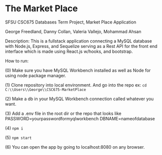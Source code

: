 # The Market Place
SFSU CSC675 Databases Term Project, Market Place Application

George Freedland, Danny Collan, Valeria Vallejo, Mohammad Ahsan 

Description:
This is a fullstack application connecting a MySQL database with Node.js, Express, and Sequelize serving as a Rest API 
for the front end interface which is made using React.js w/hooks, and bootstrap.

How to run:

(0) Make sure you have MySQL Workbench installed as well as Node for using node package manager.

(1) Clone repository into local environment. And go into the repo ex: `cd C:\\Users\\George\\CSC675-MarketPlace`

(2) Make a db in your MySQL Workbench connection called whatever you want.

(3) Add a .env file in the root dir or the repo that looks like PASSWORD=yourpasswordformyqlworkbench DBNAME=nameofdatabase

(4) `npm i`

(5) `npm start`

(6) You can open the app by going to localhost:8080 on any browser.
